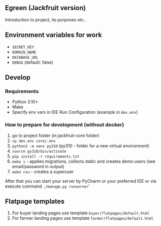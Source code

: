 ## Egreen (Jackfruit version)

Introduction to project, its purposes etc..

## Environment variables for work

* `SECRET_KEY`
* `DOMAIN_NAME`
* `DATABASE_URL`
* `DEBUG` (default: false)

## Develop

### Requirements

* Python 3.10+
* Make
* Specify env vars in IDE Run Configuration (example in `dev.env`)

### How to prepare for development (without docker)

1. go to project folder (in jackfruit-core folder)
2. `cp dev.env core/.env`
3. `python3 -m venv py310` (py310 - folder for a new virtual environment)
4. `source py310/bin/activate`
5. `pip install -r requirements.txt`
6. `make i` - applies migrations, collects static and creates demo users (see email/password in output)
7. `make csu` - creates a superuser

After that you can start your server by PyCharm or your preferred IDE or via execute command `./manage.py runserver`'

## Flatpage templates

1. For buyer landing pages use template `buyer/flatpages/default.html`
1. For farmer landing pages use template `farmer/flatpages/default.html`
